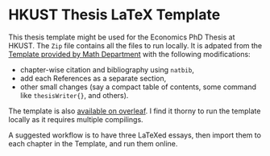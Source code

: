 # HKUST Thesis LaTeX Template

This thesis template might be used for the Economics PhD Thesis at HKUST. The `Zip` file contains all the files to run locally. It is adpated from the [Template provided by Math Department](https://www.math.ust.hk/intranet/pg.php) with the following modifications:
  - chapter-wise citation and bibliography using `natbib`,
  - add each References as a separate section,
  - other small changes (say a compact table of contents, some command like `thesisWriter{}`, and others).
  
The template is also [available on overleaf](https://www.overleaf.com/read/hbbwnvpyjskf). I find it thorny to run the template locally as it requires multiple compilings.

A suggested workflow is to have three LaTeXed essays, then import them to each chapter in the Template, and run them online.  
